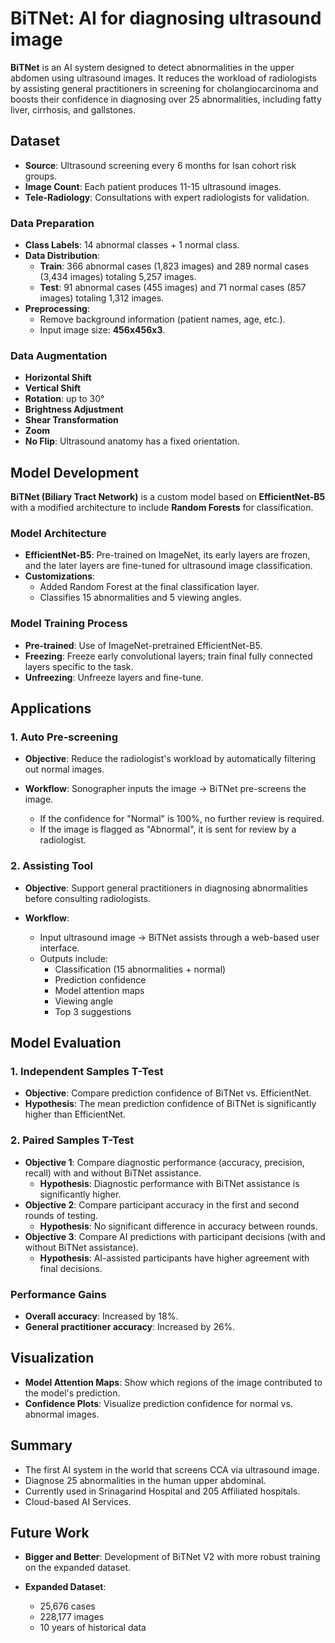 # BiTNet: AI for diagnosing ultrasound image

**BiTNet** is an AI system designed to detect abnormalities in the upper abdomen using ultrasound images. It reduces the workload of radiologists by assisting general practitioners in screening for cholangiocarcinoma and boosts their confidence in diagnosing over 25 abnormalities, including fatty liver, cirrhosis, and gallstones.

## Dataset

- **Source**: Ultrasound screening every 6 months for Isan cohort risk groups.
- **Image Count**: Each patient produces 11-15 ultrasound images.
- **Tele-Radiology**: Consultations with expert radiologists for validation.

### Data Preparation

- **Class Labels**: 14 abnormal classes + 1 normal class.
- **Data Distribution**:
  - **Train**: 366 abnormal cases (1,823 images) and 289 normal cases (3,434 images) totaling 5,257 images.
  - **Test**: 91 abnormal cases (455 images) and 71 normal cases (857 images) totaling 1,312 images.
- **Preprocessing**:
  - Remove background information (patient names, age, etc.).
  - Input image size: **456x456x3**.

### Data Augmentation

- **Horizontal Shift**
- **Vertical Shift**
- **Rotation**: up to 30°
- **Brightness Adjustment**
- **Shear Transformation**
- **Zoom**
- **No Flip**: Ultrasound anatomy has a fixed orientation.

## Model Development

**BiTNet (Biliary Tract Network)** is a custom model based on **EfficientNet-B5** with a modified architecture to include **Random Forests** for classification.

### Model Architecture

- **EfficientNet-B5**: Pre-trained on ImageNet, its early layers are frozen, and the later layers are fine-tuned for ultrasound image classification.
- **Customizations**:
  - Added Random Forest at the final classification layer.
  - Classifies 15 abnormalities and 5 viewing angles.

### Model Training Process

- **Pre-trained**: Use of ImageNet-pretrained EfficientNet-B5.
- **Freezing**: Freeze early convolutional layers; train final fully connected layers specific to the task.
- **Unfreezing**: Unfreeze layers and fine-tune.

## Applications

### 1. **Auto Pre-screening**

- **Objective**: Reduce the radiologist's workload by automatically filtering out normal images.

- **Workflow**: Sonographer inputs the image -> BiTNet pre-screens the image.
  - If the confidence for "Normal" is 100%, no further review is required.
  - If the image is flagged as "Abnormal", it is sent for review by a radiologist.

### 2. **Assisting Tool**

- **Objective**: Support general practitioners in diagnosing abnormalities before consulting radiologists.

- **Workflow**:
  - Input ultrasound image -> BiTNet assists through a web-based user interface.
  - Outputs include:
    - Classification (15 abnormalities + normal)
    - Prediction confidence
    - Model attention maps
    - Viewing angle
    - Top 3 suggestions

## Model Evaluation

### 1. **Independent Samples T-Test**

- **Objective**: Compare prediction confidence of BiTNet vs. EfficientNet.
- **Hypothesis**: The mean prediction confidence of BiTNet is significantly higher than EfficientNet.

### 2. **Paired Samples T-Test**

- **Objective 1**: Compare diagnostic performance (accuracy, precision, recall) with and without BiTNet assistance.
  - **Hypothesis**: Diagnostic performance with BiTNet assistance is significantly higher.
- **Objective 2**: Compare participant accuracy in the first and second rounds of testing.
  - **Hypothesis**: No significant difference in accuracy between rounds.
- **Objective 3**: Compare AI predictions with participant decisions (with and without BiTNet assistance).
  - **Hypothesis**: AI-assisted participants have higher agreement with final decisions.

### Performance Gains

- **Overall accuracy**: Increased by 18%.
- **General practitioner accuracy**: Increased by 26%.

## Visualization

- **Model Attention Maps**: Show which regions of the image contributed to the model's prediction.
- **Confidence Plots**: Visualize prediction confidence for normal vs. abnormal images.

## Summary

- The first AI system in the world that screens CCA via ultrasound image.
- Diagnose 25 abnormalities in the human upper abdominal.
- Currently used in Srinagarind Hospital and 205 Affiliated hospitals.
- Cloud-based AI Services.

## Future Work

- **Bigger and Better**: Development of BiTNet V2 with more robust training on the expanded dataset.
- **Expanded Dataset**:

  - 25,676 cases
  - 228,177 images
  - 10 years of historical data
